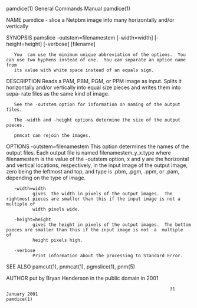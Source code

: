 pamdice(1)                                                    General Commands Manual                                                   pamdice(1)

NAME
       pamdice - slice a Netpbm image into many horizontally and/or vertically

SYNOPSIS
       pamslice -outstem=filenamestem [-width=width] [-height=height] [-verbose] [filename]

       You  can use the minimum unique abbreviation of the options.  You can use two hyphens instead of one.  You can separate an option name from
       its value with white space instead of an equals sign.

DESCRIPTION
       Reads a PAM, PBM, PGM, or PPM image as input.  Splits it horizontally and/or vertically into equal size pieces and writes them  into  sepa‐
       rate files as the same kind of image.

       See the -outstem option for information on naming of the output files.

       The -width and -height options determine the size of the output pieces.

       pnmcat can rejoin the images.

OPTIONS
       -outstem=filenamestem
              This  option  determines  the  names of the output files.  Each output file is named filenamestem_y_x.type where filenamestem is the
              value of the -outstem option, x and y are the horizontal and vertical locations, respectively, in the  input  image  of  the  output
              image, zero being the leftmost and top, and type is .pbm, .pgm, .ppm, or .pam, depending on the type of image.

       -width=width
              gives  the width in pixels of the output images.  The rightmost pieces are smaller than this if the input image is not a multiple of
              width pixels wide.

       -height=height
              gives the height in pixels of the output images.  The bottom pieces are smaller than this if the input image is not  a  multiple  of
              height pixels high.

       -verbose
              Print information about the processing to Standard Error.

SEE ALSO
       pamcut(1), pnmcat(1), pgmslice(1), pnm(5)

AUTHOR
       put by Bryan Henderson in the public domain in 2001

                                                                  31 January 2001                                                       pamdice(1)
